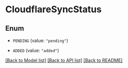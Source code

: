 # CloudflareSyncStatus

## Enum


* `PENDING` (value: `"pending"`)

* `ADDED` (value: `"added"`)


[[Back to Model list]](../README.md#documentation-for-models) [[Back to API list]](../README.md#documentation-for-api-endpoints) [[Back to README]](../README.md)


